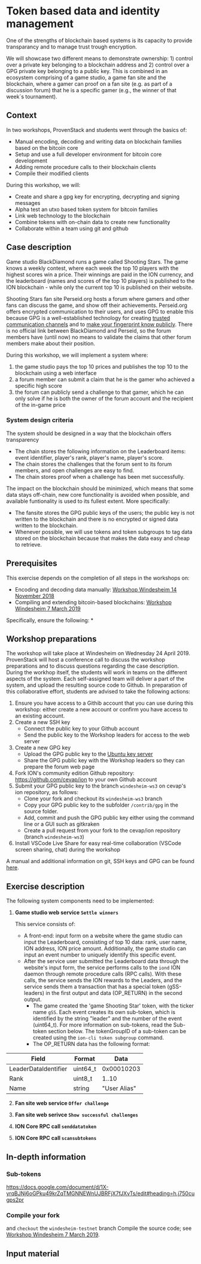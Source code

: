 # Token  based data and identity management

One of the strengths of blockchain based systems is its capacity to provide transparancy and to manage trust trough encryption.

We will showcase two different means to demonstrate ownership: 1) control over a private key belonging to a blockchain address and 2) control over a GPG private key belonging to a public key. This is combined in an ecosystem comprising of a game studio, a game fan site and the blockchain, where a gamer can proof on a fan site (e.g. as part of a discussion forum) that he is a specific gamer (e.g., the winner of that week`s tournament).

## Context

In two workshops, ProvenStack and students went through the basics of:
* Manual encoding, decoding and writing data on blockchain families based on the bitcoin core
* Setup and use a full developer environment for bitcoin core development
* Adding remote procedure calls to their blockchain clients
* Compile their modified clients

During this workshop, we will:
* Create and share a gpg key for encrypting, decrypting and signing messages
* Alpha test an utxo based token system for bitcoin families
* Link web technology to the blockchain
* Combine tokens with on-chain data to create new functionality
* Collaborate within a team using git and github

## Case description

Game studio BlackDiamond runs a game called Shooting Stars. The game knows a weekly contest, where each week the top 10 players with the highest scores win a price. Their winnings are paid in the ION currency, and the leaderboard (names and scores of the top 10 players) is published to the ION blockchain - while only the current top 10 is published on their website.

Shooting Stars fan site Perseid.org hosts a forum where gamers and other fans can discuss the game, and show off their achievements. Perseid.org offers encrypted communication to their users, and uses GPG to enable this because GPG is a well-established technology for creating [trusted communication channels](https://blog.mailfence.com/openpgp-public-key/) and to [make your fingerprint know publicly](https://jacob.hoffman-andrews.com/README/the-safe-way-to-put-a-pgp-key-in-your-twitter-bio/). There is no official link between BlackDiamond and Perseid, so the forum members have (until now) no means to validate the claims that other forum members make about their position.

During this workshop, we will implement a system where:
1. the game studio pays the top 10 prices and publishes the top 10 to the blockchain using a web interface
2. a forum member can submit a claim that he is the gamer who achieved a specific high score
3. the forum can publicly send a challenge to that gamer, which he can only solve if he is both the owner of the forum account and the recipient of the in-game price

### System design criteria

The system should be designed in a way that the blockchain offers transparency
* The chain stores the following information on the Leaderboard items: event identifier, player's rank, player's name, player's score.
* The chain stores the challenges that the forum sent to its forum members, and open challenges are easy to find.
* The chain stores proof when a challenge has been met successfully.

The impact on the blockchain should be minimized, which means that some data stays off-chain, new core functionality is avoided when possible, and available funtionality is used to its fullest extent. More specifically:
- The fansite stores the GPG public keys of the users; the public key is not written to the blockchain and there is no encrypted or signed data written to the blockchain.
- Whenever possible, we will use tokens and token subgroups to tag data stored on the blockchain because that makes the data easy and cheap to retrieve.

## Prerequisites

This exercise depends on the completion of all steps in the workshops on:
* Encoding and decoding data manually: [Workshop Windesheim 14 November 2018
](https://provenstack.atlassian.net/wiki/spaces/EDUCATION/pages/753801/Workshop+Windesheim+14+November+2018)
* Compiling and extending bitcoin-based blockchains: [Workshop Windesheim 7 March 2019](https://provenstack.atlassian.net/wiki/spaces/EDUCATION/pages/27656232/Workshop+Windesheim+7+March+2019)

Specifically, ensure the following:
* 

## Workshop preparations

The workshop will take place at Windesheim on Wednesday 24 April 2019. ProvenStack will host a conference call to discuss the workshop preparations and to discuss questions regarding the case description. During the workhop itself, the students will work in teams on the different aspects of the system. Each self-assigned team will deliver a part of the system, and upload the resulting source code to Github.
In preparation of this collaborative effort, students are advised to take the following actions:

1. Ensure you have access to a Githib account that you can use during this workshop: either create a new account or confirm you have access to an existing account.
2. Create a new SSH key
   * Connect the public key to your Github account
   * Send the public key to the Workshop leaders for access to the web server
3. Create a new GPG key
   * Upload the GPG public key to the [Ubuntu key server](https://keyserver.ubuntu.com/)
   * Share the GPG public key with the Workshop leaders so they can prepare the forum web page
4. Fork ION's community edition Github repository: https://github.com/cevap/ion to your own Github account
5. Submit your GPG public key to the branch `windesheim-ws3` on cevap's ion repository, as follows:
   * Clone your fork and checkout its `windesheim-ws3` branch
   * Copy your GPG public key to the subfolder `/contrib/gpg` in the source folder.
   * Add, commit and push the GPG public key either using the command line or a GUI such as gitkraken
   * Create a pull request from your fork to the cevap/ion repository (branch `windesheim-ws3`)
6. Install VSCode Live Share for easy real-time collaboration (VSCode screen sharing, chat) during the workshop

A manual and additional information on git, SSH keys and GPG can be found [here](https://provenstack.atlassian.net/wiki/spaces/EDUCATION/pages/491648/Git+-+secure+access+and+basic+commands).

## Exercise description

The following system components need to be implemented:
1. **Game studio web service `Settle winners`**
   
   This service consists of:
   * A front-end: input form on a website where the game studio can input the Leaderboard, consisting of top 10 data: rank, user name, ION address, ION price amount. Additionally, the game studio can input an event number to uniquely identify this specific event.
   * After the service user submitted the Leaderboard data through the website's input form, the service performs calls to the `iond` ION daemon through remote procedure calls (RPC calls). With these calls, the service sends the ION rewards to the Leaders, and the service sends them a transaction that has a special token (gSS-leaders) in the first output and data (OP_RETURN) in the second output.
     * The game created the 'game Shooting Star' token, with the ticker name `gSS`. Each event creates its own sub-token, which is identified by the string "leader" and the number of the event (uint64_t). For more information on sub-tokens, read the Sub-token section below. The tokenGroupID of a sub-token can be created using the `ion-cli token subgroup` command.
     * The OP_RETURN data has the following format: 

| Field | Format | Data |
| ----- | ------ | ---- |
| LeaderDataIdentifier | uint64_t | 0x00010203 |
| Rank | uint8_t | 1..10 |
| Name | string | "User Alias" |

2. **Fan site web service `Offer challenge`**

3. **Fan site web serivce `Show successful challenges`**
   
4. **ION Core RPC call `senddatatoken`**
   
5. **ION Core RPC call `scansubtokens`**

## In-depth information

### Sub-tokens

https://docs.google.com/document/d/1X-yrqBJNj6oGPku49krZqTMGNNEWnUJBRFjX7fJXvTs/edit#heading=h.j750cugps2pr


### Compile your fork
and `checkout` the `windesheim-testnet` branch
    Compile the source code; see [Workshop Windesheim 7 March 2019](https://provenstack.atlassian.net/wiki/spaces/EDUCATION/pages/27656232/Workshop+Windesheim+7+March+2019).

## Input material

